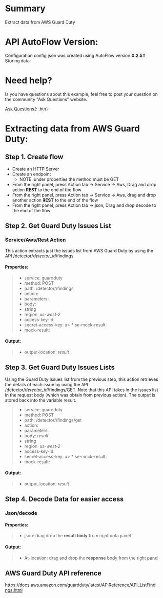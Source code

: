 # Summary
Extract data from AWS Guard Duty

# API AutoFlow Version:
Configuration config.json was created using AutoFlow version __0.2.5__# Storing data:

# Need help?
Is you have questions about this example, feel free to post your question on the community "Ask Questions" website.

[Ask Questions](https://interactor.com/autoflow/questions){: .btn}

# Extracting data from AWS Guard Duty:

## Step 1. Create flow
* Create an HTTP Server
* Create an endpoint
  * NOTE: under properties the method must be GET
* From the right panel, press Action tab -> Service -> Aws, Drag and drop action __REST__ to the end of the flow
* From the right panel, press Action tab -> Service -> Aws, drag and drop another action __REST__ to the end of the flow
* From the right panel, press Action tab -> json, Drag and drop decode to the end of the flow

## Step 2. Get Guard Duty Issues List
### Service/Aws/Rest Action
This action extracts just the issues list from AWS Guard Duty by using the API /detector/_detector_id_/findings

#### Properties:
> * service:          guardduty
> * method:           POST
> * path:             /detector/_<your-detectorId>_/findings
> * action:   
> * parameters:
> * body:
> * string
> * region:           _us-west-2_
> * access-key-id:    _<your-aws-secret-access-key>_
> * secret-access-key: _<your-aws-access-key-id>_
u> * se-mock-result:
> * mock-result:

#### Output:
> * output-location:   _result_

## Step 3. Get Guard Duty Issues Lists
Using the Guard Duty issues list from the previous step, this action retrieves the details of each issue by using the API /detector/_detector_id_/findings/GET.
Note that this API takes in the issues list in the request body (which was obtain from previous action).
The output is stored back into the variable result.

> * service:          guardduty
> * method:           POST
> * path:             /detector/_<your-detectorId>_/findings/get
> * action:   
> * parameters:
> * body:             _result_
> * string
> * region:           _us-west-2_
> * access-key-id:    _<your-aws-secret-access-key>_
> * secret-access-key: _<your-aws-access-key-id>_
u> * se-mock-result:
> * mock-result:

#### Output:
> * output-location:   _result_


## Step 4. Decode Data for easier access
### Json/decode
#### Properties:
> * json: drag drop the __result body__ from right data panel

#### Output:
> * At-location: drag and drop the __response__ body from the right panel


## AWS Guard Duty API reference

https://docs.aws.amazon.com/guardduty/latest/APIReference/API_ListFindings.html
